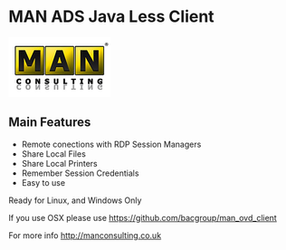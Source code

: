 # MAN ADS Java Less Client

![Man Consulting Logo](https://github.com/bacgroup/man_ovd_client/raw/develop/manconsultinglogo.png)

## Main Features

* Remote conections with RDP Session Managers
* Share Local Files
* Share Local Printers
* Remember Session Credentials
* Easy to use

Ready for Linux, and Windows Only

If you use OSX please use https://github.com/bacgroup/man_ovd_client

For more info http://manconsulting.co.uk
